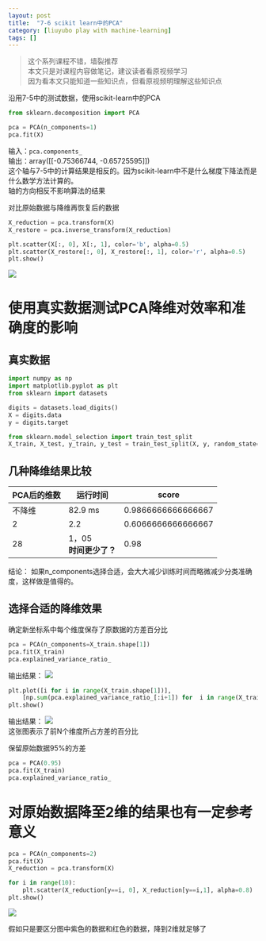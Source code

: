 ```yaml
---
layout: post
title:  "7-6 scikit learn中的PCA"
category: [liuyubo play with machine-learning]
tags: []
---
```


> 这个系列课程不错，墙裂推荐  
> 本文只是对课程内容做笔记，建议读者看原视频学习  
> 因为看本文只能知道一些知识点，但看原视频明理解这些知识点  

沿用7-5中的测试数据，使用scikit-learn中的PCA

```python
from sklearn.decomposition import PCA

pca = PCA(n_components=1)
pca.fit(X)
```

输入：`pca.components_`  
输出：array([[-0.75366744, -0.65725595]])  
这个轴与7-5中的计算结果是相反的。因为scikit-learn中不是什么梯度下降法而是什么数学方法计算的。  
轴的方向相反不影响算法的结果  

对比原始数据与降维再恢复后的数据

```python
X_reduction = pca.transform(X)
X_restore = pca.inverse_transform(X_reduction)

plt.scatter(X[:, 0], X[:, 1], color='b', alpha=0.5)
plt.scatter(X_restore[:, 0], X_restore[:, 1], color='r', alpha=0.5)
plt.show()
```

![](http://windmissing.github.io/images/2019/111.png)

<!-- more -->

# 使用真实数据测试PCA降维对效率和准确度的影响

## 真实数据

```python
import numpy as np
import matplotlib.pyplot as plt
from sklearn import datasets

digits = datasets.load_digits()
X = digits.data
y = digits.target

from sklearn.model_selection import train_test_split
X_train, X_test, y_train, y_test = train_test_split(X, y, random_state=666)
```

## 几种降维结果比较

PCA后的维数  | 运行时间  | score
--|---|--
不降维  | 82.9 ms  | 0.9866666666666667
2  | 2.2  | 0.6066666666666667
28  | 1，05<br>**时间更少了？**  | 0.98   

结论：  如果n_components选择合适，会大大减少训练时间而略微减少分类准确度，这样做是值得的。   

## 选择合适的降维效果

确定新坐标系中每个维度保存了原数据的方差百分比

```python
pca = PCA(n_components=X_train.shape[1])
pca.fit(X_train)
pca.explained_variance_ratio_
```

输出结果：
![](http://windmissing.github.io/images/2019/112.png)  

```python
plt.plot([i for i in range(X_train.shape[1])],
    [np.sum(pca.explained_variance_ratio_[:i+1]) for  i in range(X_train.shape[1])])
plt.show()
```

输出结果：
![](http://windmissing.github.io/images/2019/113.png)   
这张图表示了前N个维度所占方差的百分比

保留原始数据95%的方差

```python
pca = PCA(0.95)
pca.fit(X_train)
pca.explained_variance_ratio_
```

# 对原始数据降至2维的结果也有一定参考意义

```python
pca = PCA(n_components=2)
pca.fit(X)
X_reduction = pca.transform(X)

for i in range(10):
    plt.scatter(X_reduction[y==i, 0], X_reduction[y==i,1], alpha=0.8)
plt.show()
```

![](http://windmissing.github.io/images/2019/114.png)   

假如只是要区分图中紫色的数据和红色的数据，降到2维就足够了
